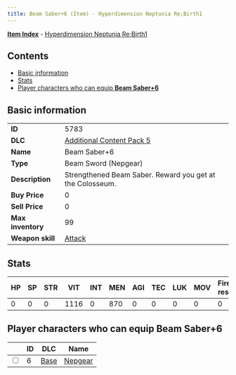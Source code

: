 ```yaml
---
title: Beam Saber+6 (Item) - Hyperdimension Neptunia Re;Birth1
---
```


[**Item Index**](/neptunia/rb1/item/index.html) - [Hyperdimension Neptunia Re;Birth1](/neptunia/rb1)

## Contents

- [Basic information](#basic-information)
- [Stats](#stats)
- [Player characters who can equip **Beam Saber+6**](#player-characters-who-can-equip-beam-saber-6)

## Basic information

|   |   |
| -- | -- |
| **ID** | 5783 |
| **DLC** | [Additional Content Pack 5](/neptunia/rb1/dlc/14-pack5.html) |
| **Name** | Beam Saber+6 |
| **Type** | Beam Sword (Nepgear) |
| **Description** | Strengthened Beam Saber. Reward you get at the Colosseum. |
| **Buy Price** | 0 |
| **Sell Price** | 0 |
| **Max inventory** | 99 |
| **Weapon skill** | [Attack](/neptunia/rb1/skill/1-1001-attack.html) |


## Stats

| HP | SP | STR | VIT | INT | MEN | AGI | TEC | LUK | MOV | Fire res. | Ice res. | Wind res. | Lightning res. |
| -- | -- | --- | --- | --- | --- | --- | --- | --- | --- | --------- | -------- | --------- | -------------- |
| 0 | 0 | 0 | 1116 | 0 | 870 | 0 | 0 | 0 | 0 | 0 | 0 | 0 | 0 |


## Player characters who can equip **Beam Saber+6**

|    | ID | DLC | Name |
| -- | -- | --- | ---- |
| <input type="checkbox" id="rb1-player-1-6" class="trackbox" /> | 6 | [Base](/neptunia/rb1/dlc/1-base.html) | [Nepgear](/neptunia/rb1/player/1-6-nepgear.html) |
